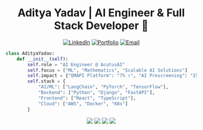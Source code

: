 <h1 align="center">Aditya Yadav | AI Engineer & Full Stack Developer 🚀</h1>

<p align="center">
  <a href="https://www.linkedin.com/in/2580aditya/"><img src="https://img.shields.io/badge/LinkedIn-0077B5?style=for-the-badge&logo=linkedin&logoColor=white" alt="LinkedIn"/></a>
  <a href="https://portfolio-x41c.onrender.com"><img src="https://img.shields.io/badge/Portfolio-FF5722?style=for-the-badge&logo=google-chrome&logoColor=white" alt="Portfolio"/></a>
  <a href="mailto:adiworkprofile@gmail.com"><img src="https://img.shields.io/badge/Email-D14836?style=for-the-badge&logo=gmail&logoColor=white" alt="Email"/></a>
</p>

```python
class AdityaYadav:
    def __init__(self):
        self.role = "AI Engineer @ AcutusAI"
        self.focus = ["ML", "Mathematics", "Scalable AI Solutions"]
        self.impact = {"QMAPI Platform": "7% ↑", "AI Prescreening": "25% ↑"}
        self.stack = {
            "AI/ML": ["LangChain", "PyTorch", "TensorFlow"],
            "Backend": ["Python", "Django", "FastAPI"],
            "Frontend": ["React", "TypeScript"],
            "Cloud": ["AWS", "Docker", "K8s"]
        }
```

<p align="center">
  <img src="https://img.shields.io/badge/LangChain-121212?style=flat-square&logo=chainlink&logoColor=white"/>
  <img src="https://img.shields.io/badge/PyTorch-EE4C2C?style=flat-square&logo=pytorch&logoColor=white"/>
  <img src="https://img.shields.io/badge/AWS-232F3E?style=flat-square&logo=amazon-aws&logoColor=white"/>
  <img src="https://img.shields.io/badge/React-20232A?style=flat-square&logo=react&logoColor=61DAFB"/>
</p>

